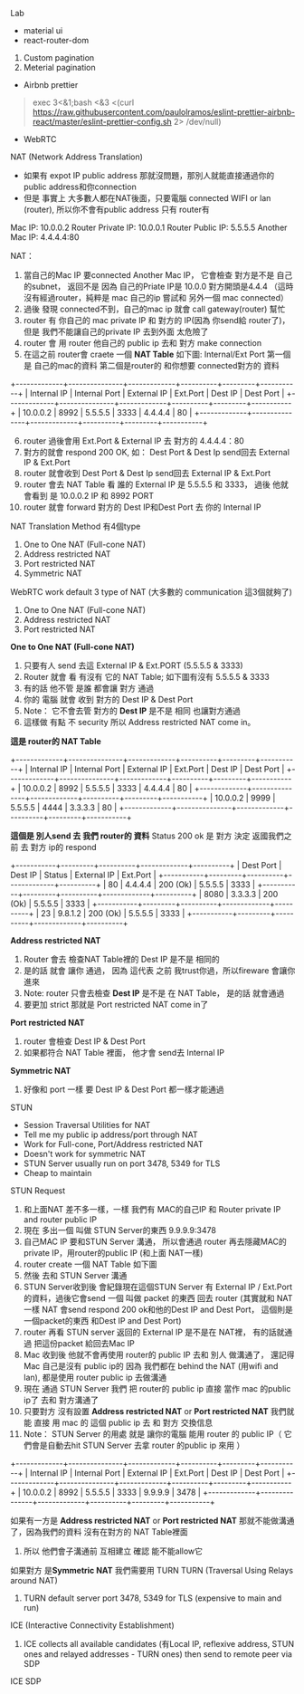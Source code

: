 Lab
* material ui
* react-router-dom

1. Custom pagination
2. Meterial pagination

- Airbnb prettier
> exec 3<&1;bash <&3 <(curl https://raw.githubusercontent.com/paulolramos/eslint-prettier-airbnb-react/master/eslint-prettier-config.sh 2> /dev/null)



* WebRTC

NAT (Network Address Translation)
- 如果有 expot IP public address 那就沒問題，那別人就能直接通過你的 public address和你connection
- 但是 事實上 大多數人都在NAT後面，只要電腦 connected WIFI or lan (router), 所以你不會有public address 只有 router有

Mac IP: 10.0.0.2
Router Private IP: 10.0.0.1
Router Public IP: 5.5.5.5
Another Mac IP: 4.4.4.4:80

NAT：
1. 當自己的Mac IP 要connected Another Mac IP， 它會檢查 對方是不是 自己的subnet， 返回不是 因為 自己的Priate IP是 10.0.0 對方開頭是4.4.4 （這時沒有經過router，純粹是 mac 自己的ip 嘗試和 另外一個 mac connected）
2. 過後 發現 connected不到，自己的mac ip 就會 call gateway(router) 幫忙
3. router 有 你自己的 mac private IP 和 對方的 IP(因為 你send給 router了)， 但是 我們不能讓自己的private IP 去到外面 太危險了
4. router 會 用 router 他自己的 public ip 去和 對方 make connection
5. 在這之前 router會 craete 一個 **NAT Table** 如下圖: Internal/Ext Port 第一個 是 自己的mac的資料 第二個是router的 和你想要 connected對方的 資料

+-------------+---------------+-------------+----------+---------+-----------+
| Internal IP | Internal Port | External IP | Ext.Port | Dest IP | Dest Port |
+-------------+---------------+-------------+----------+---------+-----------+
| 10.0.0.2    | 8992          | 5.5.5.5     | 3333     | 4.4.4.4 | 80        |
+-------------+---------------+-------------+----------+---------+-----------+

6. router 過後會用 Ext.Port & External IP 去 對方的 4.4.4.4：80
7. 對方的就會 respond 200 OK, 如： Dest Port & Dest Ip send回去 External IP & Ext.Port
8. router 就會收到 Dest Port & Dest Ip send回去 External IP & Ext.Port
9. router 會去 NAT Table 看 誰的 External IP 是 5.5.5.5 和 3333， 過後 他就會看到 是 10.0.0.2 IP 和 8992 PORT
10. router 就會 forward 對方的 Dest IP和Dest Port 去 你的 Internal IP


NAT Translation Method 有4個type
1. One to One NAT (Full-cone NAT)
2. Address restricted NAT
3. Port restricted NAT
4. Symmetric NAT

WebRTC work default 3 type of NAT (大多數的 communication 這3個就夠了)
1. One to One NAT (Full-cone NAT)
2. Address restricted NAT
3. Port restricted NAT

**One to One NAT (Full-cone NAT)**
1. 只要有人 send 去這 External IP & Ext.PORT (5.5.5.5 & 3333)
2. Router 就會 看 有沒有 它的 NAT Table; 如下圖有沒有 5.5.5.5 & 3333
3. 有的話 他不管 是誰 都會讓 對方 通過
4. 你的 電腦 就會 收到 對方的 Dest IP & Dest Port
5. Note： 它不會去管 對方的 **Dest IP** 是不是 相同 也讓對方通過
6. 這樣做 有點 不 security 所以 Address restricted NAT come in。

**這是 router的 NAT Table**

+-------------+---------------+-------------+----------+---------+-----------+
| Internal IP | Internal Port | External IP | Ext.Port | Dest IP | Dest Port |
+-------------+---------------+-------------+----------+---------+-----------+
| 10.0.0.2    | 8992          | 5.5.5.5     | 3333     | 4.4.4.4 | 80        |
+-------------+---------------+-------------+----------+---------+-----------+
| 10.0.0.2    | 9999          | 5.5.5.5     | 4444     | 3.3.3.3 | 80        |
+-------------+---------------+-------------+----------+---------+-----------+

**這個是 別人send 去 我們 router的 資料** Status 200 ok 是 對方 決定 返國我們之前 去 對方 ip的 respond

+-----------+---------+----------+-------------+----------+
| Dest Port | Dest IP | Status   | External IP | Ext.Port |
+-----------+---------+----------+-------------+----------+
| 80        | 4.4.4.4 | 200 (Ok) | 5.5.5.5     | 3333     |
+-----------+---------+----------+-------------+----------+
| 8080      | 3.3.3.3 | 200 (Ok) | 5.5.5.5     | 3333     |
+-----------+---------+----------+-------------+----------+
| 23        | 9.8.1.2 | 200 (Ok) | 5.5.5.5     | 3333     |
+-----------+---------+----------+-------------+----------+

**Address restricted NAT**
1. Router 會去 檢查NAT Table裡的 Dest IP 是不是 相同的
2. 是的話 就會 讓你 通過， 因為 這代表 之前 我trust你過，所以fireware 會讓你 進來
3. Note: router 只會去檢查 **Dest IP** 是不是 在 NAT Table， 是的話 就會通過
4. 要更加 strict 那就是 Port restricted NAT come in了

**Port restricted NAT**
1. router 會檢查 Dest IP & Dest Port
2. 如果都符合 NAT Table 裡面， 他才會 send去 Internal IP


**Symmetric NAT**
1. 好像和 port 一樣 要 Dest IP & Dest Port 都一樣才能通過

STUN
* Session Traversal Utilities for NAT
* Tell me my public ip address/port through NAT
* Work for Full-cone, Port/Address restricted NAT
* Doesn't work for symmetric NAT
* STUN Server usually run on port 3478, 5349 for TLS
* Cheap to maintain

STUN Request
1. 和上面NAT 差不多一樣，一樣 我們有 MAC的自己IP 和 Router private IP and router public IP
2. 現在 多出一個 叫做 STUN Server的東西 9.9.9.9:3478
3. 自己MAC IP 要和STUN Server 溝通， 所以會通過 router 再去隱藏MAC的private IP，用router的public IP (和上面 NAT一樣)
4. router create 一個 NAT Table 如下圖
5. 然後 去和 STUN Server 溝通
6. STUN Server收到後 會紀錄現在這個STUN Server 有 External IP / Ext.Port 的資料，過後它會send 一個 叫做 packet 的東西 回去 router (其實就和 NAT 一樣 NAT 會send respond 200 ok和他的Dest IP and Dest Port， 這個則是一個packet的東西 和Dest IP and Dest Port)
7. router 再看 STUN server 返回的 External IP 是不是在 NAT裡， 有的話就通過 把這份packet 給回去Mac IP
8. Mac 收到後 他就不會再使用 router的 public IP 去和 別人 做溝通了， 還記得 Mac 自己是沒有 public ip的 因為 我們都在 behind the NAT (用wifi and lan), 都是使用 router public ip 去做溝通
9. 現在 通過 STUN Server 我們 把 router的 public ip 直接 當作 mac 的public ip了 去和 對方溝通了
10. 只要對方 沒有設置 **Address restricted NAT** or **Port restricted NAT** 我們就能 直接 用 mac 的 這個 public ip 去 和 對方 交換信息
11. Note： STUN Server 的用處 就是 讓你的電腦 能用 router 的 public IP（ 它們會是自動去hit STUN Server 去拿 router 的public ip 來用 ）

+-------------+---------------+-------------+----------+---------+-----------+
| Internal IP | Internal Port | External IP | Ext.Port | Dest IP | Dest Port |
+-------------+---------------+-------------+----------+---------+-----------+
| 10.0.0.2    | 8992          | 5.5.5.5     | 3333     | 9.9.9.9 | 3478      |
+-------------+---------------+-------------+----------+---------+-----------+

如果有一方是 **Address restricted NAT** or **Port restricted NAT** 那就不能做溝通了，因為我們的資料 沒有在對方的 NAT Table裡面
1. 所以 他們會子溝通前 互相建立 確認 能不能allow它


如果對方 是**Symmetric NAT** 我們需要用 TURN
TURN (Traversal Using Relays around NAT)
1. TURN default server port 3478, 5349 for TLS (expensive to main and run)


ICE (Interactive Connectivity Establishment)
1. ICE collects all available candidates (有Local IP, reflexive address, STUN ones and relayed addresses - TURN ones) then send to remote peer via SDP

ICE
SDP


